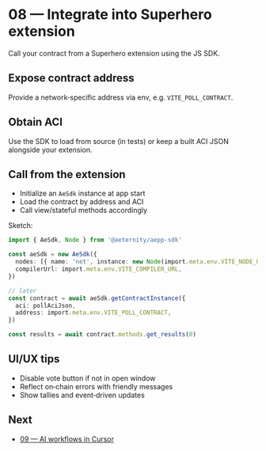 # 08 — Integrate into Superhero extension

Call your contract from a Superhero extension using the JS SDK.

## Expose contract address
Provide a network‑specific address via env, e.g. `VITE_POLL_CONTRACT`.

## Obtain ACI
Use the SDK to load from source (in tests) or keep a built ACI JSON alongside your extension.

## Call from the extension
- Initialize an `AeSdk` instance at app start
- Load the contract by address and ACI
- Call view/stateful methods accordingly

Sketch:
```ts
import { AeSdk, Node } from '@aeternity/aepp-sdk'

const aeSdk = new AeSdk({
  nodes: [{ name: 'net', instance: new Node(import.meta.env.VITE_NODE_URL) }],
  compilerUrl: import.meta.env.VITE_COMPILER_URL,
})

// later
const contract = await aeSdk.getContractInstance({
  aci: pollAciJson,
  address: import.meta.env.VITE_POLL_CONTRACT,
})

const results = await contract.methods.get_results(0)
```

## UI/UX tips
- Disable vote button if not in open window
- Reflect on‑chain errors with friendly messages
- Show tallies and event‑driven updates

## Next
- [09 — AI workflows in Cursor](./09-ai-workflows-in-cursor.md)

